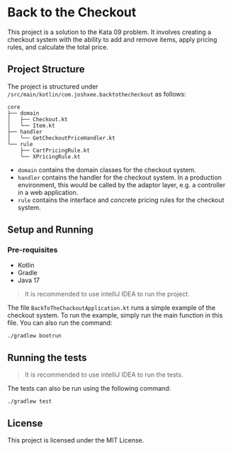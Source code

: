 # Back to the Checkout

This project is a solution to the Kata 09 problem. It involves creating a checkout system with the ability to add and remove items, apply pricing rules, and calculate the total price.

## Project Structure

The project is structured under `/src/main/kotlin/com.joshxee.backtothecheckout` as follows:
    
```
core
├── domain
│   ├── Checkout.kt
│   └── Item.kt
├── handler
│   └── GetCheckoutPriceHandler.kt
└── rule
    ├── CartPricingRule.kt
    └── XPricingRule.kt
```
 - `domain` contains the domain classes for the checkout system.
 - `handler` contains the handler for the checkout system. In a production environment, this would be called by the adaptor layer, e.g. a controller in a web application.
 - `rule` contains the interface and concrete pricing rules for the checkout system.

## Setup and Running

### Pre-requisites
 - Kotlin
 - Gradle
 - Java 17

> It is recommended to use intelliJ IDEA to run the project.

The file `BackToTheChackoutApplication.kt` runs a simple example of the checkout system. To run the example, simply run the main function in this file.
You can also run the command:

```
./gradlew bootrun
```

## Running the tests

> It is recommended to use intelliJ IDEA to run the tests.
 
The tests can also be run using the following command:

```
./gradlew test
```

## License

This project is licensed under the MIT License.
